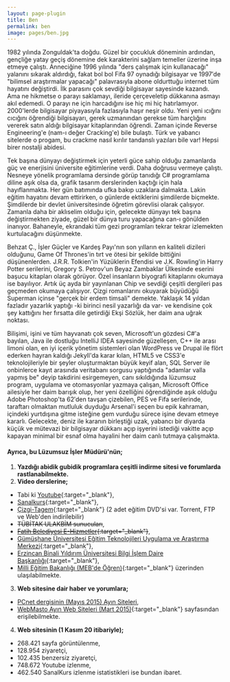 ```yaml
---
layout: page-plugin
title: Ben
permalink: ben
image: pages/ben.jpg
---
```

1982 yılında Zonguldak'ta doğdu. Güzel bir çocukluk döneminin ardından, gençliğe yatay geçiş dönemine dek karakterini sağlam temeller üzerine inşa etmeye çalıştı. Anneciğine 1996 yılında "ders çalışmak için kullanacağı" yalanını sıkarak aldırdığı, fakat bol bol Fifa 97 oynadığı bilgisayar ve 1997′de "bilimsel araştırmalar yapacağı" palavrasıyla abone oldurttuğu internet tüm hayatını değiştirdi. İlk parasını çok sevdiği bilgisayar sayesinde kazandı. Ama ne hikmetse o parayı saklamayı, ileride çerçeveletip dükkanına asmayı akıl edemedi. O parayı ne için harcadığını ise hiç mi hiç hatırlamıyor. 2000'lerde bilgisayar piyayasıyla fazlasıyla haşır neşir oldu. Yeni yeni ıcığını cıcığını öğrendiği bilgisayarı, gerek uzmanından gerekse tüm harçlığını vererek satın aldığı bilgisayar kitaplarından öğrendi. Zaman içinde Reverse Engineering'e (nam-ı değer Cracking'e) bile bulaştı. Türk ve yabancı sitelerde o progam, bu crackme nasıl kırılır tandanslı yazıları bile var! Hepsi birer nostalji abidesi.

Tek başına dünyayı değiştirmek için yeterli güce sahip olduğu zamanlarda güç ve enerjisini üniversite eğitimlerine verdi. Daha doğrusu vermeye çalıştı. Nesneye yönelik programlama dersinde görüp tanıdığı C# programlama diline aşık olsa da, grafik tasarım derslerinden kaçtığı için hala hayıflanmakta. Her gün batımında ufka bakıp uzaklara dalmakta. Lakin eğitim hayatını devam ettirirken, o günlerde ektiklerini şimdilerde biçmekte. Şimdilerde bir devlet üniversitesinde öğretim görevlisi olarak çalışıyor. Zamanla daha bir aklıselim olduğu için, gelecekte dünyayı tek başına değiştirmekten ziyade, güzel bir dünya turu yapacağına can-ı gönülden inanıyor. Bahaneyle, ekrandaki tüm gezi programları tekrar tekrar izlemekten kurtulacağını düşünmekte.

Behzat Ç., İşler Güçler ve Kardeş Payı'nın son yılların en kaliteli dizileri olduğunu, Game Of Thrones'in tırt ve ötesi bir şekilde bittiğini düşünenlerden. J.R.R. Tolkien'in Yüzüklerin Efendisi ve J.K. Rowling'in Harry Potter serilerini, Gregory S. Petrov'un Beyaz Zambaklar Ülkesinde eserini başucu kitapları olarak görüyor. Özel insanların biyografi kitaplarını okumaya ise bayılıyor. Artık üç ayda bir yayınlanan Chip ve sevdiği çeşitli dergileri pas geçmeden okumaya çalışıyor. Çizgi romanlarını okuyarak büyüdüğü Superman içinse "gerçek bir erdem timsali" demekte. Yaklaşık 14 yıldan fazladır yazarlık yaptığı -ki birinci nesil yazarlığı da var- ve kendisine çok şey kattığını her fırsatta dile getirdiği Ekşi Sözlük, her daim ana uğrak noktası.

Bilişimi, işini ve tüm hayvanatı çok seven, Microsoft'un gözdesi C#'a bayılan, Java ile dostluğu IntelliJ IDEA sayesinde güzelleşen, C++ ile arası limoni olan, en iyi içerik yönetim sistemleri olan WordPress ve Drupal ile flört ederken hayran kaldığı Jekyll'da karar kılan, HTML5 ve CSS3'e teknolojileriyle bir şeyler oluşturmaktan büyük keyif alan, SQL Server ile onbinlerce kayıt arasında veritabanı sorgusu yaptığında "adamlar valla yapmış be" deyip takdirini esirgemeyen, canı sıkıldığında lüzumsuz program, uygulama ve otomasyonlar yazmaya çalışan, Microsoft Office ailesiyle her daim barışık olup, her yeni özelliğini öğrendiğinde aşık olduğu Adobe Photoshop'ta 62′den tavşan çizebilen, PES ve Fifa serilerinde, taraftarı olmaktan mutluluk duyduğu Arsenal'i seçen bu epik kahraman, içindeki yurtdışına gitme isteğine gem vurduğu sürece işine devam etmeye kararlı. Gelecekte, deniz ile karanın birleştiği uzak, yabancı bir diyarda küçük ve mütevazi bir bilgisayar dükkanı açıp işyerini istediği vakitte açıp kapayan minimal bir esnaf olma hayalini her daim canlı tutmaya çalışmakta.

#### Ayrıca, bu Lüzumsuz İşler Müdürü'nün;
1. **Yazdığı abidik gubidik programlara çeşitli indirme sitesi ve forumlarda rastlanabilmekte.**
2. **Video derslerine;**
- Tabi ki [Youtube](https://www.youtube.com/user/UmutDokel/about?disable_polymer=1){:target="_blank"},
- [Sanalkurs](https://sanalkurs.net/batu2k){:target="_blank"},
- [Çizgi-Tagem](https://www.cizgi-tagem.org/e-kampus-egitim/){:target="_blank"} (2 adet eğitim DVD'si var. Torrent, FTP ve Web'den indirilebilir)
- ~~TÜBİTAK ULAKBİM sunucuları~~,
- ~~[Fatih Belediyesi E-Hizmetler](http://www.fatih.bel.tr/icerik/10240/toplam-14000-saat-ve-16872-video/){:target="_blank"}~~,   
- [Gümüşhane Üniversitesi Eğitim Teknolojileri Uygulama ve Araştırma Merkezi](http://gunetem.gumushane.edu.tr/tr/sayfa/videolar/dreamweaver-umut-d%C3%B6kel/){:target="_blank"},
- [Erzincan Binali Yıldırım Üniversitesi Bilgi İşlem Daire Başkanlığı](https://bidb.ebyu.edu.tr/wordpress-egitimi-videolari/){:target="_blank"},
- [Milli Eğitim Bakanlığı (MEB'de Öğren)](http://mebdeogren.meb.gov.tr/kategori.php?ID=72){:target="_blank"} üzerinden ulaşılabilmekte.   
3. **Web sitesine dair haber ve yorumlara;**
- [PCnet dergisinin (Mayıs 2015) Ayın Siteleri](/images/bahsedenler/pcnet.jpg), 
- [WebMasto Ayın Web Siteleri (Mart 2015)](http://www.webmasto.com/webmasto-ayin-web-siteleri-mart-2015){:target="_blank"} sayfasından erişilebilmekte.
4. **Web sitesinin (1 Kasım 20 itibariyle);**
- 268.421 sayfa görüntülenme,
- 128.954 ziyaretçi,
- 102.435 benzersiz ziyaretçi,
- 748.672 Youtube izlenme,
- 462.540 SanalKurs izlenme istatistikleri ise bundan ibaret.